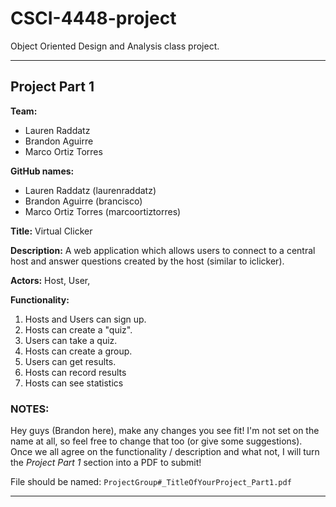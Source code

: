 # CSCI-4448-project

Object Oriented Design and Analysis class project.

---

## Project Part 1

**Team:**

+ Lauren Raddatz
+ Brandon Aguirre
+ Marco Ortiz Torres

**GitHub names:**

+ Lauren Raddatz (laurenraddatz)
+ Brandon Aguirre (brancisco)
+ Marco Ortiz Torres (marcoortiztorres)

**Title:** Virtual Clicker

**Description:** A web application which allows users to connect to a central host and answer questions created by the host (similar to iclicker).

**Actors:** Host, User, 

**Functionality:** 

1. Hosts and Users can sign up.
2. Hosts can create a "quiz".
3. Users can take a quiz.
4. Hosts can create a group.
5. Users can get results.
6. Hosts can record results
7. Hosts can see statistics

### NOTES:

Hey guys (Brandon here), make any changes you see fit! I'm not set on the name at all, so feel free to change that too (or give some suggestions). Once we all agree on the functionality / description and what not, I will turn the *Project Part 1* section into a PDF to submit!

File should be named: `ProjectGroup#_TitleOfYourProject_Part1.pdf`

---